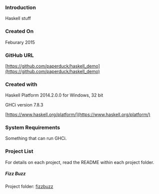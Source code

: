 ### Introduction

Haskell stuff

### Created On

Feburary 2015

### GitHub URL

[https://github.com/paperduck/haskell_demo](https://github.com/paperduck/haskell_demo)

### Created with

Haskell Platform 2014.2.0.0 for Windows, 32 bit

GHCi version 7.8.3

[https://www.haskell.org/platform/](https://www.haskell.org/platform/)

### System Requirements

Something that can run GHCi.

### Project List

For details on each project, read the README within each project folder.

##### Fizz Buzz

Project folder: [fizzbuzz](https://github.com/paperduck/haskell_demo/tree/master/fizzbuzz)

